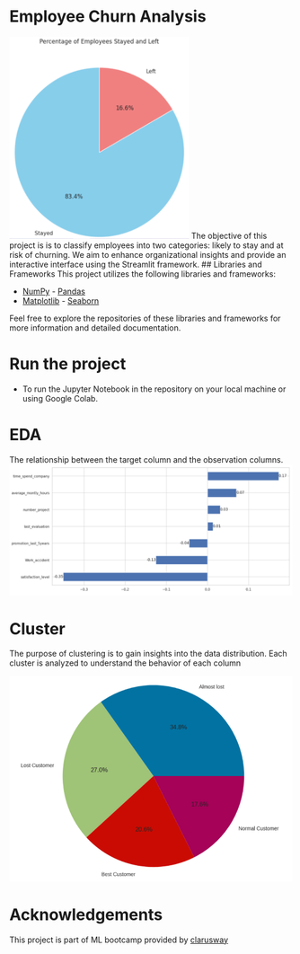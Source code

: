 # Employee Churn Analysis 
   <img src="https://github.com/mbarnawi/Deployments/blob/main/capstone2%20-%20Employee%20Churn%20Analysis/img/piechart.PNG" width =320 >
The objective of this project is  is to classify employees into two categories: likely to stay and at risk of churning. We aim to enhance organizational insights and provide an interactive interface using the Streamlit framework.
## Libraries and Frameworks
This project utilizes the following libraries and frameworks:

- [NumPy](https://github.com/numpy/numpy) - [Pandas](https://github.com/pandas-dev/pandas)
- [Matplotlib](https://github.com/matplotlib/matplotlib) - [Seaborn](https://github.com/seaborn/seaborn)
  <div>
Feel free to explore the repositories of these libraries and frameworks for more information and detailed documentation.
  </div>

# Run the project 
- To run the Jupyter Notebook in the repository on your local machine or using Google Colab.

# EDA 
The relationship between the target column and the observation columns.
<img src="https://github.com/mbarnawi/Deployments/blob/main/capstone2%20-%20Employee%20Churn%20Analysis/img/relation.PNG" width =700 >

# Cluster 
The purpose of clustering is to gain insights into the data distribution. Each cluster is analyzed to understand the behavior of each column
<div> <img src="https://github.com/mbarnawi/Deployments/blob/main/capstone1%20-%20RFM%20Customer%20Segmentation%20%26%20Cohort%20Analysis%20Project/image/c1.PNG" width =700 > </div>


# Acknowledgements
This project is part of ML bootcamp provided by [clarusway](https://clarusway.com/)
